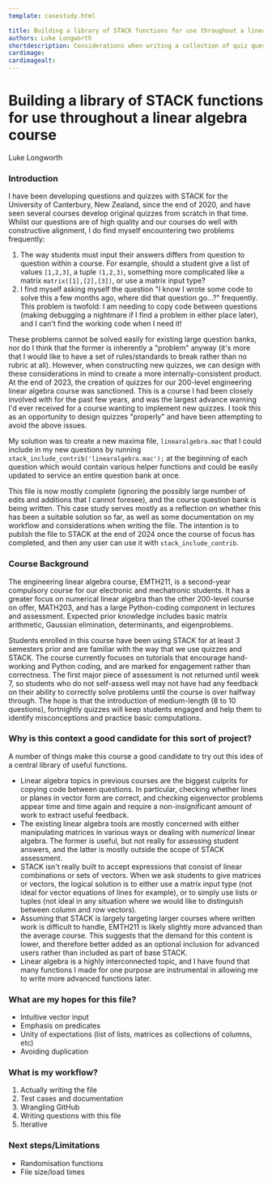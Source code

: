 ```yaml
---
template: casestudy.html

title: Building a library of STACK functions for use throughout a linear algebra course
authors: Luke Longworth
shortdescription: Considerations when writing a collection of quiz questions in a specialised topic, and using stack_include to achieve this.
cardimage: 
cardimagealt: 
---
```


# Building a library of STACK functions for use throughout a linear algebra course

Luke Longworth

### Introduction

I have been developing questions and quizzes with STACK for the University of Canterbury, New Zealand, since the end of 2020, and have seen several courses develop original quizzes from scratch in that time. Whilst our questions are of high quality and our courses do well with constructive alignment, I do find myself encountering two problems frequently:

1. The way students must input their answers differs from question to question within a course. For example, should a student give a list of values `[1,2,3]`, a tuple `(1,2,3)`, something more complicated like a matrix `matrix([1],[2],[3])`, or use a matrix input type?
2. I find myself asking myself the question "I know I wrote some code to solve this a few months ago, where did that question go...?" frequently. This problem is twofold: I am needing to copy code between questions (making debugging a nightmare if I find a problem in either place later), and I can't find the working code when I need it!

These problems cannot be solved easily for existing large question banks, nor do I think that the former is inherently a "problem" anyway (it's more that I would like to have a set of rules/standards to break rather than no rubric at all). However, when constructing new quizzes, we can design with these considerations in mind to create a more internally-consistent product. At the end of 2023, the creation of quizzes for our 200-level engineering linear algebra course was sanctioned. This is a course I had been closely involved with for the past few years, and was the largest advance warning I'd ever received for a course wanting to implement new quizzes. I took this as an opportunity to design quizzes "properly" and have been attempting to avoid the above issues. 

My solution was to create a new maxima file, `linearalgebra.mac` that I could include in my new questions by running `stack_include_contrib('linearalgebra.mac');` at the beginning of each question which would contain various helper functions and could be easily updated to service an entire question bank at once. 

This file is now mostly complete (ignoring the possibly large number of edits and additions that I cannot foresee), and the course question bank is being written. This case study serves mostly as a reflection on whether this has been a suitable solution so far, as well as some documentation on my workflow and considerations when writing the file. The intention is to publish the file to STACK at the end of 2024 once the course of focus has completed, and then any user can use it with `stack_include_contrib`.

### Course Background

The engineering linear algebra course, EMTH211, is a second-year compulsory course for our electronic and mechatronic students. It has a greater focus on numerical linear algebra than the other 200-level course on offer, MATH203, and has a large Python-coding component in lectures and assessment. Expected prior knowledge includes basic matrix arithmetic, Gaussian elimination, determinants, and eigenproblems. 

Students enrolled in this course have been using STACK for at least 3 semesters prior and are familiar with the way that we use quizzes and STACK. The course currently focuses on tutorials that encourage hand-working and Python coding, and are marked for engagement rather than correctness. The first major piece of assessment is not returned until week 7, so students who do not self-assess well may not have had any feedback on their ability to correctly solve problems until the course is over halfway through. The hope is that the introduction of medium-length (8 to 10 questions), fortnightly quizzes will keep students engaged and help them to identify misconceptions and practice basic computations.

### Why is this context a good candidate for this sort of project?

A number of things make this course a good candidate to try out this idea of a central library of useful functions.
- Linear algebra topics in previous courses are the biggest culprits for copying code between questions. In particular, checking whether lines or planes in vector form are correct, and checking eigenvector problems appear time and time again and require a non-insignificant amount of work to extract useful feedback.
- The existing linear algebra tools are mostly concerned with either manipulating matrices in various ways or dealing with _numerical_ linear algebra. The former is useful, but not really for assessing student answers, and the latter is mostly outside the scope of STACK assessment.
- STACK isn't really built to accept expressions that consist of linear combinations or sets of vectors. When we ask students to give matrices or vectors, the logical solution is to either use a matrix input type (not ideal for vector equations of lines for example), or to simply use lists or tuples (not ideal in any situation where we would like to distinguish between column and row vectors).
- Assuming that STACK is largely targeting larger courses where written work is difficult to handle, EMTH211 is likely slightly more advanced than the average course. This suggests that the demand for this content is lower, and therefore better added as an optional inclusion for advanced users rather than included as part of base STACK. 
- Linear algebra is a highly interconnected topic, and I have found that many functions I made for one purpose are instrumental in allowing me to write more advanced functions later.

### What are my hopes for this file?
- Intuitive vector input
- Emphasis on predicates 
- Unity of expectations (list of lists, matrices as collections of columns, etc)
- Avoiding duplication

### What is my workflow?
1. Actually writing the file
2. Test cases and documentation
3. Wrangling GitHub
4. Writing questions with this file
5. Iterative 

### Next steps/Limitations
- Randomisation functions 
- File size/load times 

